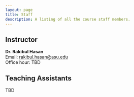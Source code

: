 ```yaml
---
layout: page
title: Staff
description: A listing of all the course staff members.
---
```


## Instructor
**Dr. Rakibul Hasan**\
Email: rakibul.hasan@asu.edu\
Office hour: TBD

## Teaching Assistants
TBD
